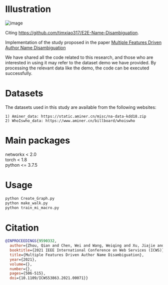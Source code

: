 # Illustration
![image](https://user-images.githubusercontent.com/37830460/235340773-b79a7917-892b-4374-af75-06404dfc3b8b.png)

Citing https://github.com/timxiao317/E2E-Name-Disambiguation.  
  
Implementation of the study proposed in the paper <a href="https://ieeexplore.ieee.org/document/9590332">Multiple Features Driven Author Name Disambiguation</a>
  
We have shared all the code related to this research, and those who are interested in using it may refer to the dataset demo we have provided. By processing the relevant data like the demo, the code can be executed successfully. 

# Datasets
The datasets used in this study are available from the following websites:
```
1) Aminer_data: https://static.aminer.cn/misc/na-data-kdd18.zip
2) WhoIswho_data: https://www.aminer.cn/billboard/whoiswho
```

# Main packages
networkx < 2.0  
torch < 1.8  
python <= 3.7.5  

# Usage

```python
python Create_Graph.py  
python make_walk.py  
python train_mi_macro.py  
```

# Citation
```bibtex
@INPROCEEDINGS{9590332,
  author={Zhou, Qian and Chen, Wei and Wang, Weiqing and Xu, Jiajie and Zhao, Lei},
  booktitle={2021 IEEE International Conference on Web Services (ICWS)}, 
  title={Multiple Features Driven Author Name Disambiguation}, 
  year={2021},
  volume={},
  number={},
  pages={506-515},
  doi={10.1109/ICWS53863.2021.00071}}

```
